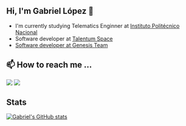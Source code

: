 ## Hi, I'm Gabriel López 👋


* I'm currently studying Telematics Enginner at <a href="https://www.ipn.mx">Instituto Politécnico Nacional</a>
* Software developer at <a href="https://talentum.space/">Talentum Space
* Software developer at <a href="https://www.hiteamgenesis.com">Genesis Team</a>


##  📫 How to reach me ...
<code><a href="https://www.linkedin.com/in/gablop00/"><img src="https://img.shields.io/badge/-LinkedIn-%230077B5?style=for-the-badge&logo=linkedin&logoColor=white"></a></code>
<code><a href = "mailto:gla280900@gmail.com"><img src="https://img.shields.io/badge/-Gmail-CC352A?style=for-the-badge&logo=gmail&logoColor=white" target="_blank"></a>
</code>
 
 ## Stats

[![Gabriel's GitHub stats](https://github-readme-stats.vercel.app/api?username=GabrielLopAg&count_private=true)](https://github.com/anuraghazra/github-readme-stats)
